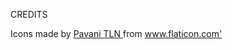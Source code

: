 CREDITS
<div> Icons made by <a href="https://www.flaticon.com/authors/pavani-tln" title="Pavani TLN"> Pavani TLN </a> from <a href="https://www.flaticon.com/" title="Flaticon">www.flaticon.com'</a></div>